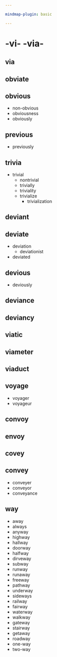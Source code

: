 ```yaml
---

mindmap-plugin: basic

---
```


# -vi- -via-

## via

## obviate

## obvious
- non-obvious
- obviousness
- obviously

## previous
- previously

## trivia
- trivial
   - nontrivial
   - trivially
   - triviality
   - trivialize
      - trivialization

## deviant

## deviate
- deviation
   - deviationist
- deviated

## devious
- deviously

## deviance

## deviancy

## viatic

## viameter

## viaduct

## voyage
- voyager
- voyageur

## convoy

## envoy

## covey

## convey
- conveyer
- conveyor
- conveyance

## way
- away
- always
- anyway
- highway
- hallway
- doorway
- halfway
- dirveway
- subway
- runway
- runaway
- freeway
- pathway
- underway
- sideways
- railway
- fairway
- waterway
- walkway
- gateway
- stairway
- getaway
- roadway
- one-way
- two-way